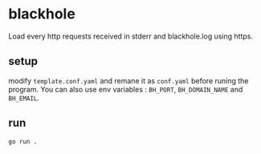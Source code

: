 # blackhole

Load every http requests received in stderr and blackhole.log using https.

## setup

modify `template.conf.yaml` and remane it as `conf.yaml` before runing the program.
You can also use env variables : `BH_PORT`, `BH_DOMAIN_NAME` and `BH_EMAIL`.

## run

`go run .`
